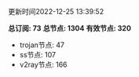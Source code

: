 更新时间2022-12-25 13:39:52

**总订阅: 73**
**总节点: 1304**
**有效节点: 320**
- trojan节点: 47
- ss节点: 107
- v2ray节点: 166
